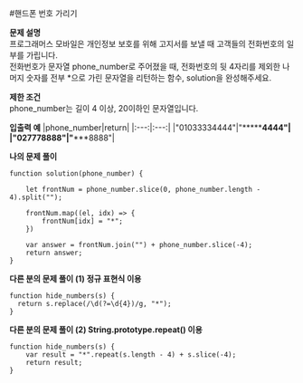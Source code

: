 #핸드폰 번호 가리기

**문제 설명**  
프로그래머스 모바일은 개인정보 보호를 위해 고지서를 보낼 때 고객들의 전화번호의 일부를 가립니다.  
전화번호가 문자열 phone_number로 주어졌을 때, 전화번호의 뒷 4자리를 제외한 나머지 숫자를 전부 \*으로 가린 문자열을 리턴하는 함수, solution을 완성해주세요.

**제한 조건**  
phone_number는 길이 4 이상, 20이하인 문자열입니다.

**입출력 예**
|phone_number|return|
|:---:|:---:|
|"01033334444"|"**\*\*\***4444"|
|"027778888"|"**\***8888"|

**나의 문제 풀이**

```
function solution(phone_number) {

    let frontNum = phone_number.slice(0, phone_number.length - 4).split("");

    frontNum.map((el, idx) => {
        frontNum[idx] = "*";
    })

    var answer = frontNum.join("") + phone_number.slice(-4);
    return answer;
}
```

**다른 분의 문제 풀이 (1) 정규 표현식 이용**

```
function hide_numbers(s) {
  return s.replace(/\d(?=\d{4})/g, "*");
}
```

**다른 분의 문제 풀이 (2) String.prototype.repeat() 이용**

```
function hide_numbers(s) {
    var result = "*".repeat(s.length - 4) + s.slice(-4);
    return result;
}
```
